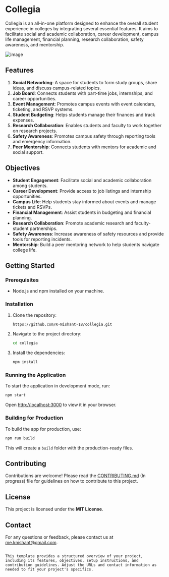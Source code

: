 
# Collegia

Collegia is an all-in-one platform designed to enhance the overall student experience in colleges by integrating several essential features. It aims to facilitate social and academic collaboration, career development, campus life management, financial planning, research collaboration, safety awareness, and mentorship.

![image](https://github.com/user-attachments/assets/8c39d128-f48b-4bb1-a186-6011a5701e24)



## Features

1. **Social Networking**: A space for students to form study groups, share ideas, and discuss campus-related topics.
2. **Job Board**: Connects students with part-time jobs, internships, and career opportunities.
3. **Event Management**: Promotes campus events with event calendars, ticketing, and RSVP systems.
4. **Student Budgeting**: Helps students manage their finances and track expenses.
5. **Research Collaboration**: Enables students and faculty to work together on research projects.
6. **Safety Awareness**: Promotes campus safety through reporting tools and emergency information.
7. **Peer Mentorship**: Connects students with mentors for academic and social support.

## Objectives

- **Student Engagement**: Facilitate social and academic collaboration among students.
- **Career Development**: Provide access to job listings and internship opportunities.
- **Campus Life**: Help students stay informed about events and manage tickets and RSVPs.
- **Financial Management**: Assist students in budgeting and financial planning.
- **Research Collaboration**: Promote academic research and faculty-student partnerships.
- **Safety Awareness**: Increase awareness of safety resources and provide tools for reporting incidents.
- **Mentorship**: Build a peer mentoring network to help students navigate college life.

## Getting Started

### Prerequisites

- Node.js and npm installed on your machine.

### Installation

1. Clone the repository:
   ```bash
   https://github.com/K-Nishant-18/collegia.git
   ```
2. Navigate to the project directory:
   ```bash
   cd collegia
   ```
3. Install the dependencies:
   ```bash
   npm install
   ```

### Running the Application

To start the application in development mode, run:
```bash
npm start
```
Open [http://localhost:3000](http://localhost:3000) to view it in your browser.

### Building for Production

To build the app for production, use:
```bash
npm run build
```
This will create a `build` folder with the production-ready files.

## Contributing

Contributions are welcome! Please read the [CONTRIBUTING.md](CONTRIBUTING.md) (In progress) file for guidelines on how to contribute to this project.

## License

This project is licensed under the **MIT License**.

## Contact

For any questions or feedback, please contact us at [me.knishant@gmail.com](me.knishant@gmail.com).

```

This template provides a structured overview of your project, including its features, objectives, setup instructions, and contribution guidelines. Adjust the URLs and contact information as needed to fit your project's specifics.
